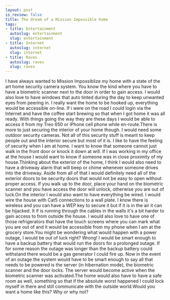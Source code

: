 ```yaml
--- 
layout: post
is_review: false
title: The dream of a Mission Impossible home
tags: 
- title: Entertainment
  autoslug: entertainment
  slug: entertainment
- title: Internet
  autoslug: internet
  slug: internet
- title: Raves
  autoslug: raves
  slug: raves
---
```

I have always wanted to Mission Impossiblize my home with a state of the art home security camera system.  You know the kind where you have to have a biometric scanner next to the door in order to gain access.  I would also love to have windows that auto tinted during the day to keep unwanted eyes from peering in.  I really want the home to be hooked up, everything would be accessible on-line.  If i were on the road I could login via the Internet and have the coffee start brewing so that when I got home it was all ready.  With things going the way they are these days I would be able to access it from my Treo 650 or iPhone cell phone while en-route.There is more to just securing the interior of your home though.  I would need some outdoor security cameras.  Not all of this security stuff is meant to keep people out and the interior secure but most of it is.  I like to have the feeling of security when I am at home.  I want to know that someone cannot just walk in the front door or knock it down at will.  If I was working in my office at the house I would want to know if someone was in close proximity of my house.Thinking about the exterior of the home, I think I would also need to have a driveway alarm that will beep or chime whenever someone drives into the driveway. Aside from all of that I would definitely need all of the exterior doors to be security doors that would not be easy to open without proper access.  If you walk up to the door, place your hand on the biometric scanner and you have access the door will unlock, otherwise you are out of luck.<!--more-->On the interior I would also want to have everything be wired. I would wire the house with Cat5 connections to a wall plate. I know there is wireless and you can have a WEP key to secure it but if it is in the air it can be hijacked. It if is running through the cables in the walls it's a bit harder to gain access to from outside the house. I would also love to have one of those refrigerators that have the touch screens where you can mark what you are out of and it would be accessible from my phone when I am at the grocery store.You might be wondering what would happen with a power outage, I would be out of luck right?  Wrong!  I would be smart enough to have a backup battery that would run the doors for a prolonged outage.  If for some reason the outage was longer than the backup battery could withstand there would be a gas generator I could fire up.  Now in the event of an outage the system would have to be smart enough to say all that needs to be powered is the server (in hibernation mode), the biometric scanner and the door locks.  The server would become active when the biometric scanner was activated.The home would also have to have a safe room as well, something so that if the absolute worst happened I could lock myself in there and still communicate with the outside world.Would you want a home like this?  Why or why not?
